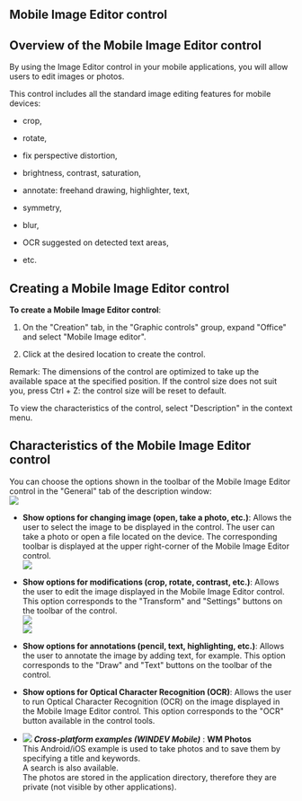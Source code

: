 
## Mobile Image Editor control
			

<a name="NOTE1"></a>
<a name="NOTE1_1"></a>


## Overview of the Mobile Image Editor control
<a name="overview_the_mobile_image_editor_control_ELTTEXTE000118"></a>
By using the Image Editor control in your mobile applications, you will allow users to edit images or photos.  

This control includes all the standard image editing features for mobile devices:

- crop, 

- rotate,

- fix perspective distortion,

- brightness, contrast, saturation, 

- annotate: freehand drawing, highlighter, text, 

- symmetry, 

- blur, 

- OCR suggested on detected text areas, 

- etc.




<a name="NOTE2"></a>
<a name="NOTE2_1"></a>


## Creating a Mobile Image Editor control
<a name="creating_mobile_image_editor_control_ELTTEXTE000142"></a>
**To create a Mobile Image Editor control**: 

1. On the "Creation" tab, in the "Graphic controls" group, expand "Office" and select "Mobile Image editor". 

2. Click at the desired location to create the control.




Remark: The dimensions of the control are optimized to take up the available space at the specified position. If the control size does not suit you, press Ctrl + Z: the control size will be reset to default.

To view the characteristics of the control, select "Description" in the context menu. 

<a name="NOTE3"></a>
<a name="NOTE3_1"></a>


## Characteristics of the Mobile Image Editor control
<a name="characteristics_the_mobile_image_editor_control_ELTTEXTE000170"></a>
You can choose the options shown in the toolbar of the Mobile Image Editor control in the "General" tab of the description window: <br>![](https://doc.pcsoft.fr/en-US/images/image.awp?langid=3&name=Editeur_img_mobile%20-%20HC%20N%B0001.gif)


- **Show options for changing image (open, take a photo, etc.)**: Allows the user to select the image to be displayed in the control. The user can take a photo or open a file located on the device. The corresponding toolbar is displayed at the upper right-corner of the Mobile Image Editor control. <br>![](https://doc.pcsoft.fr/en-US/images/image.awp?langid=3&name=Editeur_img_mobile%20-%20HC%20N%B0002.gif)


- **Show options for modifications (crop, rotate, contrast, etc.)**: Allows the user to edit the image displayed in the Mobile Image Editor control. This option corresponds to the "Transform" and "Settings" buttons on the toolbar of the control.  <br>![](https://doc.pcsoft.fr/en-US/images/image.awp?langid=3&name=Editeur_img_mobile%20-%20HC%20N%B0003.gif)<br>![](https://doc.pcsoft.fr/en-US/images/image.awp?langid=3&name=Editeur_img_mobile%20-%20HC%20N%B0004.gif)


- **Show options for annotations (pencil, text, highlighting, etc.)**: Allows the user to annotate the image by adding text, for example. This option corresponds to the "Draw" and "Text" buttons on the toolbar of the control. 

- **Show options for Optical Character Recognition (OCR)**: Allows the user to run Optical Character Recognition (OCR) on the image displayed in the Mobile Image Editor control. This option corresponds to the "OCR" button available in the control tools. 





- ![](https://doc.pcsoft.fr/en-US/images/image.awp?langid=3&name=WMPhotos.gif) ***Cross-platform examples (WINDEV Mobile)*** : **WM Photos** <br>This Android/iOS example is used to take photos and to save them by specifying a title and keywords.<br>A search is also available.<br>The photos are stored in the application directory, therefore they are private (not visible by other applications).


